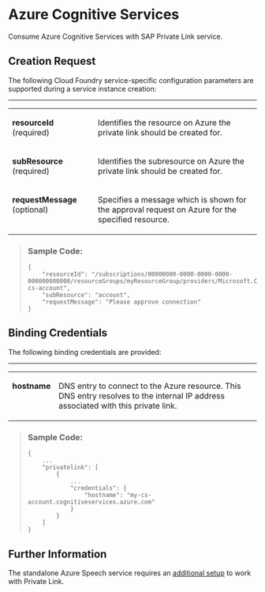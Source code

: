 <!-- loio3c1a30b7fa704af0a14ff96cfb0a38a7 -->

# Azure Cognitive Services

Consume Azure Cognitive Services with SAP Private Link service.



<a name="loio3c1a30b7fa704af0a14ff96cfb0a38a7__section_tz4_dyp_5wb"/>

## Creation Request

The following Cloud Foundry service-specific configuration parameters are supported during a service instance creation:

****


<table>
<tr>
<td valign="top">

**resourceId** \(required\)



</td>
<td valign="top">

Identifies the resource on Azure the private link should be created for.



</td>
</tr>
<tr>
<td valign="top">

**subResource** \(required\)



</td>
<td valign="top">

Identifies the subresource on Azure the private link should be created for.



</td>
</tr>
<tr>
<td valign="top">

**requestMessage** \(optional\)



</td>
<td valign="top">

Specifies a message which is shown for the approval request on Azure for the specified resource.



</td>
</tr>
</table>

> ### Sample Code:  
> ```
> {
>     "resourceId": "/subscriptions/00000000-0000-0000-0000-000000000000/resourceGroups/myResourceGroup/providers/Microsoft.CognitiveServices/accounts/my-cs-account",
>     "subResource": "account",
>     "requestMessage": "Please approve connection"
> }
> ```



<a name="loio3c1a30b7fa704af0a14ff96cfb0a38a7__section_m2k_5yp_5wb"/>

## Binding Credentials

The following binding credentials are provided:

****


<table>
<tr>
<td valign="top">

**hostname**



</td>
<td valign="top">

DNS entry to connect to the Azure resource. This DNS entry resolves to the internal IP address associated with this private link.



</td>
</tr>
</table>

> ### Sample Code:  
> ```
> {
>     ...
>     "privatelink": [
>         {
>             ...
>             "credentials": {
>                 "hostname": "my-cs-account.cognitiveservices.azure.com"
>             }
>         }
>     ]
> }
> ```



<a name="loio3c1a30b7fa704af0a14ff96cfb0a38a7__section_e1p_zyp_5wb"/>

## Further Information

The standalone Azure Speech service requires an [additional setup](https://learn.microsoft.com/en-us/azure/cognitive-services/speech-service/speech-services-private-link?tabs=portal) to work with Private Link.


